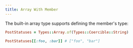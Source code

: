 ```yaml
---
title: Array With Member
---
```


The built-in array type supports defining the member's type:

```ruby
PostStatuses = Types::Array.of(Types::Coercible::String)

PostStatuses[[:foo, :bar]] # ["foo", "bar"]
```
